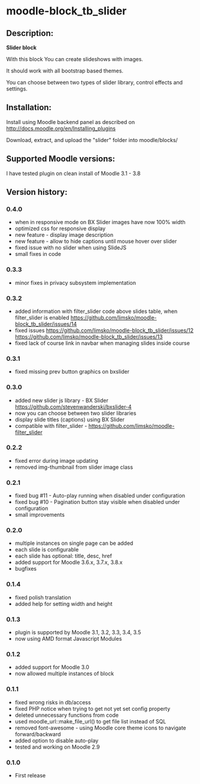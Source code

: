 # moodle-block_tb_slider

## Description:
**Slider block**

With this block You can create slideshows with images.

It should work with all bootstrap based themes.

You can choose between two types of slider library, control effects and settings.

## Installation:
Install using Moodle backend panel as described on http://docs.moodle.org/en/Installing_plugins

Download, extract, and upload the "slider" folder into moodle/blocks/

## Supported Moodle versions:
I have tested plugin on clean install of Moodle 3.1 - 3.8

## Version history:

### 0.4.0
* when in responsive mode on BX Slider images have now 100% width
* optimized css for responsive display
* new feature - display image description
* new feature - allow to hide captions until mouse hover over slider
* fixed issue with no slider when using SlideJS
* small fixes in code

### 0.3.3
* minor fixes in privacy subsystem implementation

### 0.3.2
* added information with filter_slider code above slides table, when filter_slider is enabled
    https://github.com/limsko/moodle-block_tb_slider/issues/14
* fixed issues
    https://github.com/limsko/moodle-block_tb_slider/issues/12
    https://github.com/limsko/moodle-block_tb_slider/issues/13
* fixed lack of course link in navbar when managing slides inside course
    
### 0.3.1
* fixed missing prev button graphics on bxslider

### 0.3.0
* added new slider js library - BX Slider
https://github.com/stevenwanderski/bxslider-4
* now you can choose between two slider libraries
* display slide titles (captions) using BX Slider
* compatible with filter_slider - https://github.com/limsko/moodle-filter_slider

### 0.2.2
* fixed error during image updating
* removed img-thumbnail from slider image class

### 0.2.1
* fixed bug #11 - Auto-play running when disabled under configuration
* fixed bug #10 - Pagination button stay visible when disabled under configuration
* small improvements

### 0.2.0
* multiple instances on single page can be added
* each slide is configurable
* each slide has optional: title, desc, href
* added support for Moodle 3.6.x, 3.7.x, 3.8.x
* bugfixes

### 0.1.4
* fixed polish translation
* added help for setting width and height

### 0.1.3
* plugin is supported by Moodle 3.1, 3.2, 3.3, 3.4, 3.5
* now using AMD format Javascript Modules

### 0.1.2
* added support for Moodle 3.0
* now allowed multiple instances of block

### 0.1.1
* fixed wrong risks in db/access
* fixed PHP notice when trying to get not yet set config property
* deleted unnecessary functions from code
* used moodle_url::make_file_url() to get file list instead of SQL
* removed font-awesome - using Moodle core theme icons to navigate forward/backward
* added option to disable auto-play
* tested and working on Moodle 2.9

### 0.1.0
* First release




